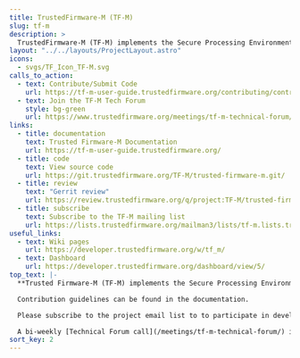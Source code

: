```yaml
---
title: TrustedFirmware-M (TF-M)
slug: tf-m
description: >
  TrustedFirmware-M (TF-M) implements the Secure Processing Environment (SPE) for Armv8-M, Armv8.1-M architectures or dual-core platforms.
layout: "../../layouts/ProjectLayout.astro"
icons:
  - svgs/TF_Icon_TF-M.svg
calls_to_action:
  - text: Contribute/Submit Code
    url: https://tf-m-user-guide.trustedfirmware.org/contributing/contributing_process.html
  - text: Join the TF-M Tech Forum
    style: bg-green
    url: https://www.trustedfirmware.org/meetings/tf-m-technical-forum/
links:
  - title: documentation
    text: Trusted Firmware-M Documentation
    url: https://tf-m-user-guide.trustedfirmware.org/
  - title: code
    text: View source code
    url: https://git.trustedfirmware.org/TF-M/trusted-firmware-m.git/
  - title: review
    text: "Gerrit review"
    url: https://review.trustedfirmware.org/q/project:TF-M/trusted-firmware-m
  - title: subscribe
    text: Subscribe to the TF-M mailing list
    url: https://lists.trustedfirmware.org/mailman3/lists/tf-m.lists.trustedfirmware.org/
useful_links:
  - text: Wiki pages
    url: https://developer.trustedfirmware.org/w/tf_m/
  - text: Dashboard
    url: https://developer.trustedfirmware.org/dashboard/view/5/
top_text: |-
  **Trusted Firmware-M (TF-M) implements the Secure Processing Environment (SPE) for Armv8-M, Armv8.1-M architectures (e.g. the Cortex-M33, Cortex-M23, Cortex-M55, Cortex-M85 processors) or dual-core platforms. It is the platform security architecture reference implementation aligning with PSA Certified guidelines, enabling chips, Real Time Operating Systems and devices to become PSA Certified.**

  Contribution guidelines can be found in the documentation.

  Please subscribe to the project email list to to participate in development discussions.

  A bi-weekly [Technical Forum call](/meetings/tf-m-technical-forum/) is held to discuss technical subjects.
sort_key: 2
---
```

